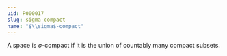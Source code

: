 ```yaml
---
uid: P000017
slug: sigma-compact
name: "$\\sigma$-compact"
---
```

A space is $\sigma$-compact if it is the union of countably many compact subsets.

